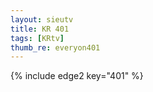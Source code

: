 ```yaml
--- 
layout: sieutv
title: KR 401
tags: [KRtv]
thumb_re: everyon401
---
```

{% include edge2 key="401" %} 
